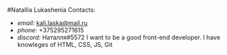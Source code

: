 #Natallia Lukashenia
Contacts:
* *email:* kali.laska@mail.ru
* *phone:* +375295271615
* *discord:* Наталля#5572
I want to be a good front-end developer.
I have knowleges of HTML, CSS, JS, Git